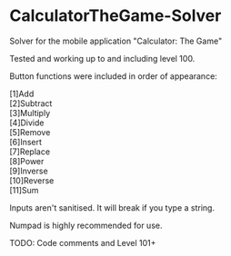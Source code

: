 # CalculatorTheGame-Solver
Solver for the mobile application "Calculator: The Game"

Tested and working up to and including level 100.

Button functions were included in order of appearance:

[1]Add      
[2]Subtract    
[3]Multiply   
[4]Divide   
[5]Remove      
[6]Insert    
[7]Replace  
[8]Power    
[9]Inverse     
[10]Reverse     
[11]Sum   

Inputs aren't sanitised. It will break if you type a string.

Numpad is highly recommended for use.

TODO: Code comments and Level 101+

